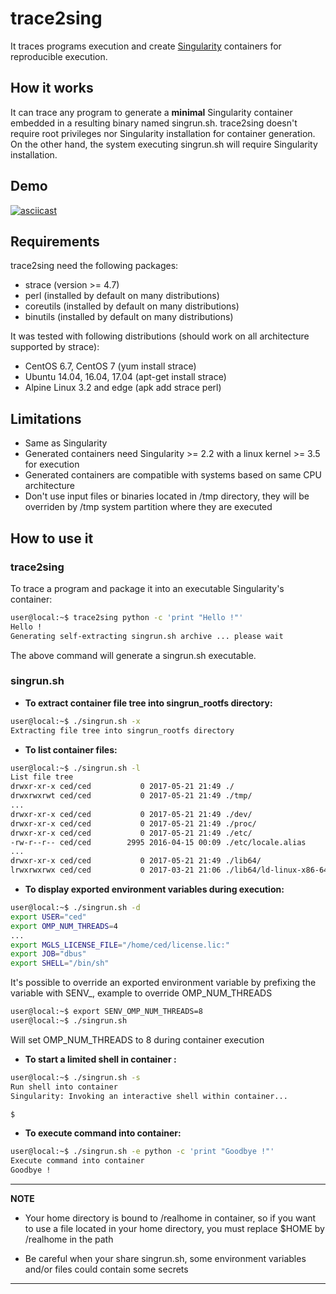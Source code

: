 # trace2sing
It traces programs execution and create [Singularity](http://singularity.lbl.gov) containers for reproducible execution.

## How it works
It can trace any program to generate a **minimal** Singularity container embedded in a resulting binary named singrun.sh. 
trace2sing doesn't require root privileges nor Singularity installation for container generation. On the other hand, the 
system executing singrun.sh will require Singularity installation.

## Demo
[![asciicast](https://asciinema.org/a/90fve3i9t0ossj06a8tptajzw.png)](https://asciinema.org/a/90fve3i9t0ossj06a8tptajzw)

## Requirements
trace2sing need the following packages:
 * strace (version >= 4.7)
 * perl (installed by default on many distributions) 
 * coreutils (installed by default on many distributions)
 * binutils (installed by default on many distributions)

It was tested with following distributions (should work on all architecture supported by strace):
 * CentOS 6.7, CentOS 7 (yum install strace)
 * Ubuntu 14.04, 16.04, 17.04 (apt-get install strace)
 * Alpine Linux 3.2 and edge (apk add strace perl)

## Limitations
 * Same as Singularity
 * Generated containers need Singularity >= 2.2 with a linux kernel >= 3.5 for execution
 * Generated containers are compatible with systems based on same CPU architecture
 * Don't use input files or binaries located in /tmp directory, they will be overriden by /tmp system partition
   where they are executed

## How to use it

### trace2sing

To trace a program and package it into an executable Singularity's container:

```bash
user@local:~$ trace2sing python -c 'print "Hello !"'
Hello !
Generating self-extracting singrun.sh archive ... please wait
```
The above command will generate a singrun.sh executable.

### singrun.sh
 * **To extract container file tree into singrun_rootfs directory:**

```bash
user@local:~$ ./singrun.sh -x
Extracting file tree into singrun_rootfs directory
```

 * **To list container files:**

```bash
user@local:~$ ./singrun.sh -l
List file tree
drwxr-xr-x ced/ced           0 2017-05-21 21:49 ./
drwxrwxrwt ced/ced           0 2017-05-21 21:49 ./tmp/
...
drwxr-xr-x ced/ced           0 2017-05-21 21:49 ./dev/
drwxr-xr-x ced/ced           0 2017-05-21 21:49 ./proc/
drwxr-xr-x ced/ced           0 2017-05-21 21:49 ./etc/
-rw-r--r-- ced/ced        2995 2016-04-15 00:09 ./etc/locale.alias
...
drwxr-xr-x ced/ced           0 2017-05-21 21:49 ./lib64/
lrwxrwxrwx ced/ced           0 2017-03-21 21:06 ./lib64/ld-linux-x86-64.so.2 -> /lib/x86_64-linux-gnu/ld-2.23.so
```

 * **To display exported environment variables during execution:**

```bash
user@local:~$ ./singrun.sh -d
export USER="ced"
export OMP_NUM_THREADS=4
...
export MGLS_LICENSE_FILE="/home/ced/license.lic:"
export JOB="dbus"
export SHELL="/bin/sh"
```

It's possible to override an exported environment variable by prefixing the variable with SENV_, example to override OMP_NUM_THREADS
```bash
user@local:~$ export SENV_OMP_NUM_THREADS=8
user@local:~$ ./singrun.sh
```
Will set OMP_NUM_THREADS to 8 during container execution

 * **To start a limited shell in container :**

```bash
user@local:~$ ./singrun.sh -s
Run shell into container
Singularity: Invoking an interactive shell within container...

$ 
```

 * **To execute command into container:**

```bash
user@local:~$ ./singrun.sh -e python -c 'print "Goodbye !"'
Execute command into container
Goodbye !
```

---
**NOTE**

* Your home directory is bound to /realhome in container, so if you want to use a file located in your home directory,
you must replace $HOME by /realhome in the path

* Be careful when your share singrun.sh, some environment variables and/or files could contain some secrets

---
